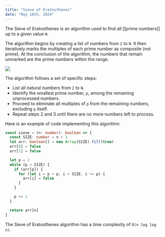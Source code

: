 ```yaml
---
title: "Sieve of Eratosthenes"
date: "May 18th, 2024"
---
```


The Sieve of Eratosthenes is an algorithm used to find all [[prime numbers]] up to a given value `N`.

The algorithm begins by creating a list of numbers from `2` to `N`. It then iteratively marks the multiples of each prime number as composite (not prime). At the conclusion of the algorithm, the numbers that remain unmarked are the prime numbers within the range.

![](Sieve%20of%20Eratosthenes/Sieve_of_Eratosthenes_animation.gif)

The algorithm follows a set of specific steps:
- List all natural numbers from `2` to `N`.
- Identify the smallest prime number, `p`, among the remaining unprocessed numbers.
- Proceed to eliminate all multiples of `p` from the remaining numbers, excluding `p` itself.
- Repeat steps 2 and 3 until there are no more numbers left to process.

Here is an example of code implementing this algorithm:

```ts
const sieve = (n: number): boolean => {
  const SIZE: number = n + 1
  let arr: boolean[] = new Array(SIZE).fill(true)
  arr[0] = false
  arr[1] = false

  let p = 2
  while (p < SIZE) {
    if (arr[p]) {
      for (let i = p + p; i < SIZE; i += p) {
        arr[i] = false
      }
    }

    p += 1
  }

  return arr[n]
}
```

The Sieve of Eratosthenes algorithm has a time complexity of `O(n log log n)`.